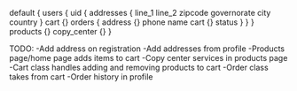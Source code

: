 default {
    users {
        uid {
            addresses {
                line_1
                line_2
                zipcode
                governorate
                city
                country
            }
            cart {}
            orders {
                address {}
                phone
                name
                cart {}
                status
            }
        }
    }
    products {}
    copy_center {}
}

TODO:
    -Add address on registration
    -Add addresses from profile
    -Products page/home page adds items to cart
    -Copy center services in products page
    -Cart class
        handles adding and removing products to cart
    -Order class
        takes from cart 
    -Order history in profile